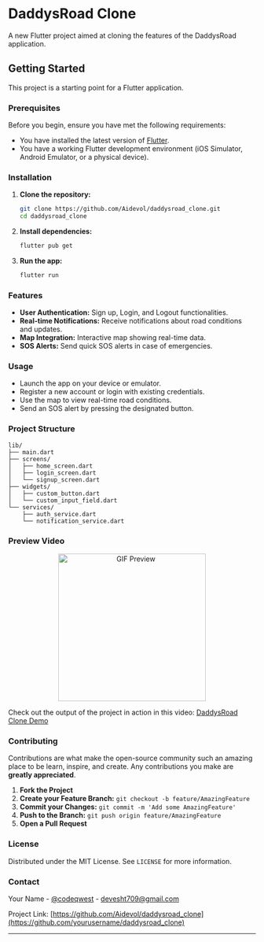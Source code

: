 # DaddysRoad Clone
   
A new Flutter project aimed at cloning the features of the DaddysRoad application.

## Getting Started

This project is a starting point for a Flutter application. 

### Prerequisites

Before you begin, ensure you have met the following requirements:
- You have installed the latest version of [Flutter](https://flutter.dev/docs/get-started/install).
- You have a working Flutter development environment (iOS Simulator, Android Emulator, or a physical device).
   
### Installation

1. **Clone the repository:**
   ```sh
   git clone https://github.com/Aidevol/daddysroad_clone.git
   cd daddysroad_clone
   ```

2. **Install dependencies:**
   ```sh
   flutter pub get
   ```

3. **Run the app:**
   ```sh
   flutter run
   ```

### Features

- **User Authentication:** Sign up, Login, and Logout functionalities.
- **Real-time Notifications:** Receive notifications about road conditions and updates.
- **Map Integration:** Interactive map showing real-time data.
- **SOS Alerts:** Send quick SOS alerts in case of emergencies.

### Usage

- Launch the app on your device or emulator.
- Register a new account or login with existing credentials.
- Use the map to view real-time road conditions.
- Send an SOS alert by pressing the designated button.

### Project Structure

```
lib/
├── main.dart
├── screens/
│   ├── home_screen.dart
│   ├── login_screen.dart
│   └── signup_screen.dart
├── widgets/
│   ├── custom_button.dart
│   └── custom_input_field.dart
└── services/
    ├── auth_service.dart
    └── notification_service.dart
```
### Preview Video

<div align="center">
  <img src="https://github.com/AIdevol/DaddysRoad-app/blob/main/assets/Android%20Emulator%20-%20Pixel_3_Edited_API_30_5554%202024-06-01%2023-40-38.gif" alt="GIF Preview" width="300"/>
</div>

Check out the output of the project in action in this video: [DaddysRoad Clone Demo](https://www.youtube.com/watch?v=fG8j6GSrU_E&t=2s)


### Contributing

Contributions are what make the open-source community such an amazing place to be learn, inspire, and create. Any contributions you make are **greatly appreciated**.

1. **Fork the Project**
2. **Create your Feature Branch:** `git checkout -b feature/AmazingFeature`
3. **Commit your Changes:** `git commit -m 'Add some AmazingFeature'`
4. **Push to the Branch:** `git push origin feature/AmazingFeature`
5. **Open a Pull Request**

### License

Distributed under the MIT License. See `LICENSE` for more information.

### Contact

Your Name - [@codeqwest](https://twitter.com/codeqwest) - devesht709@gmail.com

Project Link: [https://github.com/Aidevol/daddysroad_clone](https://github.com/yourusername/daddysroad_clone)

---

